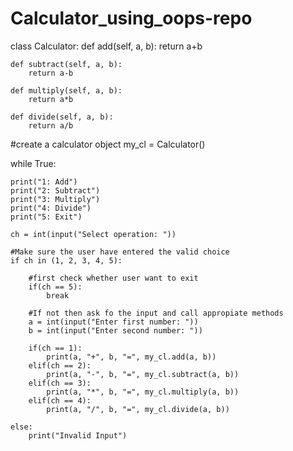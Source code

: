 # Calculator_using_oops-repo

class Calculator:
    def add(self, a, b):
        return a+b
    
    def subtract(self, a, b):
        return a-b
        
    def multiply(self, a, b):
        return a*b

    def divide(self, a, b):
        return a/b

#create a calculator object
my_cl = Calculator()

while True:

    print("1: Add")
    print("2: Subtract")
    print("3: Multiply")
    print("4: Divide")
    print("5: Exit")
    
    ch = int(input("Select operation: "))
    
    #Make sure the user have entered the valid choice
    if ch in (1, 2, 3, 4, 5):
        
        #first check whether user want to exit
        if(ch == 5):
            break
        
        #If not then ask fo the input and call appropiate methods        
        a = int(input("Enter first number: "))
        b = int(input("Enter second number: "))
        
        if(ch == 1):
            print(a, "+", b, "=", my_cl.add(a, b))
        elif(ch == 2):
            print(a, "-", b, "=", my_cl.subtract(a, b))
        elif(ch == 3):
            print(a, "*", b, "=", my_cl.multiply(a, b))
        elif(ch == 4):
            print(a, "/", b, "=", my_cl.divide(a, b))
    
    else:
        print("Invalid Input")
